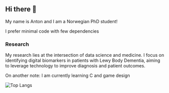 ## Hi there 👋
My name is Anton and I am a Norwegian PhD student!

I prefer minimal code with few dependencies

### Research
My research lies at the intersection of data science and medicine. I focus on identifying digital biomarkers in patients with Lewy Body Dementia, aiming to leverage technology to improve diagnosis and patient outcomes.

On another note: I am currently learning C and game design

![Top Langs](https://github-readme-stats.vercel.app/api/top-langs/?username=ntnon&layout=compact&theme=radical)



<!--
**ntnon/ntnon** is a ✨ _special_ ✨ repository because its `README.md` (this file) appears on your GitHub profile.

Here are some ideas to get you started:

- 🔭 I’m currently working on ...
- 🌱 I’m currently learning ...
- 👯 I’m looking to collaborate on ...
- 🤔 I’m looking for help with ...
- 💬 Ask me about ...
- 📫 How to reach me: ...
- 😄 Pronouns: ...
- ⚡ Fun fact: ...
-->
